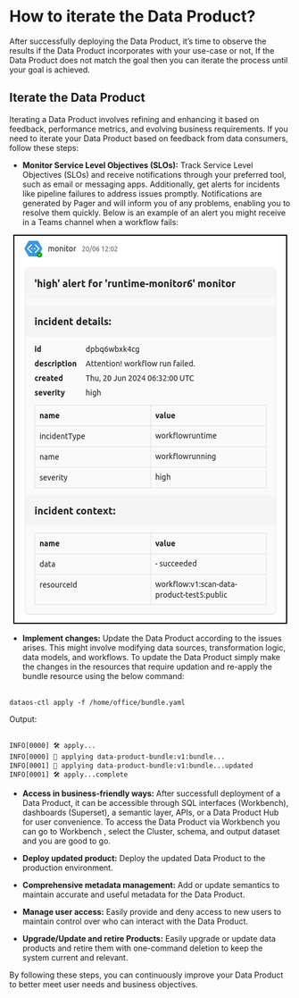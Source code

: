 # How to iterate the Data Product?

After successfully deploying the Data Product, it’s time to observe the results if the Data Product incorporates with your use-case or not, If the Data Product does not match the goal then you can iterate the process until your goal is achieved. 

## Iterate the Data Product
Iterating a Data Product involves refining and enhancing it based on feedback, performance metrics, and evolving business requirements. If you need to iterate your Data Product based on feedback from data consumers, follow these steps:

- **Monitor Service Level Objectives (SLOs):** Track Service Level Objectives (SLOs) and receive notifications through your preferred tool, such as email or messaging apps. Additionally, get alerts for incidents like pipeline failures to address issues promptly. Notifications are generated by Pager and will inform you of any problems, enabling you to resolve them quickly. Below is an example of an alert you might receive in a Teams channel when a workflow fails:

<div style="text-align: center;">
  <img src="/products/data_product/how_to_guides/image.png" style="border:2px solid black; width: auto; height: 25%;">
</div>

- **Implement changes:** Update the Data Product according to the issues arises. This might involve modifying data sources, transformation logic, data models, and workflows. To update the Data Product simply make the changes in the resources that require updation and re-apply the bundle resource using the below command:

```shell

dataos-ctl apply -f /home/office/bundle.yaml

```
Output:

```shell

INFO[0000] 🛠 apply...                                   
INFO[0000] 🔧 applying data-product-bundle:v1:bundle...   
INFO[0001] 🔧 applying data-product-bundle:v1:bundle...updated 
INFO[0001] 🛠 apply...complete 

```

- **Access in business-friendly ways:** After successfull deployment of a Data Product, it can be accessible through SQL interfaces (Workbench), dashboards (Superset), a semantic layer, APIs, or a Data Product Hub for user convenience. To access the Data Product via Workbench you can go to Workbench , select the Cluster, schema, and output dataset and you are good to go. 

- **Deploy updated product:** Deploy the updated Data Product to the production environment.

- **Comprehensive metadata management:** Add or update semantics to maintain accurate and useful metadata for the Data Product.

- **Manage user access:** Easily provide and deny access to new users to maintain control over who can interact with the Data Product.

- **Upgrade/Update and retire Products:** Easily upgrade or update data products and retire them with one-command deletion to keep the system current and relevant.

By following these steps, you can continuously improve your Data Product to better meet user needs and business objectives.